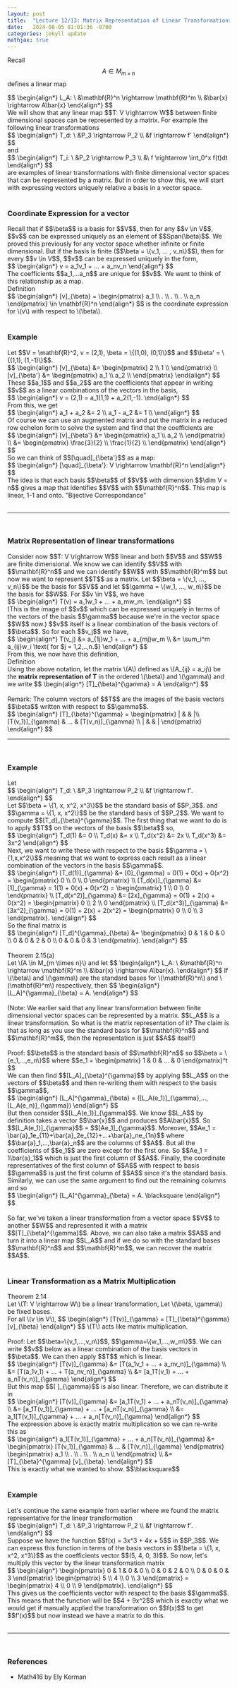 ```yaml
---
layout: post
title:  "Lecture 12/13: Matrix Representation of Linear Transformations"
date:   2024-08-05 01:01:36 -0700
categories: jekyll update
mathjax: true
---
```

Recall $$A \in M_{m \times n}$$ defines a linear map
<div>
	$$
	\begin{align*}
	L_A: \ &\mathbf{R}^n \rightarrow \mathbf{R}^m \\ 
	            &\bar{x} \rightarrow A\bar{x} 
	\end{align*}
	$$
</div>
We will show that any linear map $$T: V \rightarrow W$$ between finite dimensional spaces can be represented by a matrix. For example the following linear transformations
<div>
	$$
	\begin{align*}
	T_d: \ &P_3 \rightarrow P_2 \\ 
	&f \rightarrow f'
	\end{align*}
	$$
</div>
 and
<div>
 	$$
 	\begin{align*}
 	T_i: \ &P_2 \rightarrow P_3 \\ 
 	&\ f \rightarrow \int_0^x f(t)dt
 	\end{align*}
 	$$
</div>
are examples of linear transformations with finite dimensional vector spaces that can be represented by a matrix. But in order to show this, we will start with expressing vectors uniquely relative a basis in a vector space.
<br>
<br>
<!------------------------------------------------------------------------------------>
<h3>Coordinate Expression for a vector</h3>
Recall that if $$\beta$$ is a basis for $$V$$, then for any $$v \in V$$, $$v$$ can be expressed uniquely as an element of $$Span(\beta)$$. We proved this previously for any vector space whether infinite or finite dimensional. But if the basis is finite ($$\beta = \{v_1, ... , v_n\}$$), then for every $$v \in V$$, $$v$$ can be expressed uniquely in the form,
<div>
	$$
	\begin{align*}
	v = a_1v_1 + ... + a_nv_n
	\end{align*}
	$$
</div>
The coefficients $$a_1,...a_n$$ are unique for $$v$$. We want to think of this relationship as a map. 
<!------------------------------------------------------------------------------------>
<div class="bdiv">
Definition
</div>
<div class="bbdiv">
	$$
	\begin{align*}
	 [v]_{\beta} = 
\begin{pmatrix}
a_1 \\
.  \\
. \\
. \\
a_n
\end{pmatrix}
\in \mathbf{R}^n
	\end{align*}
	$$
is the coordinate expression for \(v\) with respect to \(\beta\).
</div>
<br>
<!------------------------------------------------------------------------------------>
<h3>Example</h3>
Let $$V = \mathbf{R}^2, v = (2,1), \beta = \{(1,0), (0,1)\}$$ and $$\beta' = \{(1,1), (1,-1)\}$$.
<br>
<div>
	$$
	\begin{align*}
	 [v]_{\beta} &= 
	 \begin{pmatrix}
	 2 \\
	 1 \\
	 \end{pmatrix} \\
	 [v]_{\beta'} &= 
	 \begin{pmatrix}
	 a_1 \\
	 a_2 \\
	 \end{pmatrix}
\end{align*}
$$
</div>
These $$a_1$$ and $$a_2$$ are the coefficients that appear in writing $$v$$ as a linear combinations of the vectors in the basis,
<div>
	$$
	\begin{align*}
	 v = (2,1) = a_1(1,1) + a_2(1,-1).
\end{align*}
	 $$
</div>
From this, we get
<div>
	$$
	\begin{align*}
	 a_1 + a_2 &= 2 \\
	 a_1 - a_2 &= 1 \\
\end{align*}
	 $$
</div>
Of course we can use an augmented matrix and put the matrix in a reduced row echelon form to solve the system and find that the coefficients are
<div>
	$$
	\begin{align*}
	 [v]_{\beta'} &= 
	 \begin{pmatrix}
	 a_1 \\
	 a_2 \\
	 \end{pmatrix} \\
	 &= 
	 \begin{pmatrix}
	 \frac{3}{2} \\
	 \frac{1}{2} \\
	 \end{pmatrix}
\end{align*}
$$
</div>
So we can think of $$[\quad]_{\beta'}$$ as a map:
<div>
	$$
	\begin{align*}
	 [\quad]_{\beta'}: V \rightarrow \mathbf{R}^n
\end{align*}
$$
</div>
The idea is that each basis $$\beta$$ of $$V$$ with dimension $$\dim V = n$$ gives a map that identifies $$V$$ with $$\mathbf{R}^n$$. This map is linear, 1-1 and onto. "Bijective Correspondance"
<br>
<br>
<hr>
<br>
<!------------------------------------------------------------------------------------>
<h3>Matrix Representation of linear transformations</h3>
Consider now $$T: V \rightarrow W$$ linear and both $$V$$ and $$W$$ are finite dimensional.
We know we can identify $$V$$ with $$\mathbf{R}^n$$ and we can identify $$W$$ with $$\mathbf{R}^m$$ but now we want to represent $$T$$ as a matrix. Let $$\beta = \{v_1, ..., v_n\}$$ be the basis for $$V$$ and let $$\gamma = \{w_1, ..., w_n\}$$ be the basis for $$W$$. For $$v \in V$$, we have
<div>
	$$
	\begin{align*}
	T(v) = a_1w_1 + ... + a_mw_m.
\end{align*}
$$
</div>
(This is the image of $$v$$ which can be expressed uniquely in terms of the vectors of the basis $$\gamma$$ because we're in the vector space $$W$$ now.) $$v$$ itself is a linear combination of the basis vectors of $$\beta$$. So for each $$v_j$$ we have,
 <div>
 	$$
 	\begin{align*}
 	T(v_j) &= a_{1j}w_1 + ... + a_{mj}w_m \\
	&= \sum_i^m a_{ij}w_i \text{ for $j = 1,2,..,n.$}
 \end{align*}
 $$
 </div>
From this, we now have this definition,
<!------------------------------------------------------------------------------------>
<div class="bdiv">
Definition
</div>
<div class="bbdiv">
	Using the above notation, let the matrix \(A\) defined as \(A_{ij} = a_ij\) be the <b>matrix representation of T</b> in the ordered \(\beta\) and \(\gamma\) and we write
	$$
	\begin{align*}
	 [T]_{\beta}^{\gamma} = A
	\end{align*}
	$$
</div>
<br>
Remark: The column vectors of $$T$$ are the images of the basis vectors $$\beta$$ written with respect to $$\gamma$$.
<div>
	$$
\begin{align*}
	 [T]_{\beta}^{\gamma} = 
\begin{pmatrix}
| & & |\\ 
[T(v_1)]_{\gamma} & ... & [T(v_n)]_{\gamma} \\
| & & |
\end{pmatrix}
\end{align*}
$$
</div>
<hr>
<br>
<!------------------------------------------------------------------------------------>
<h3>Example</h3>
Let
<div>
	$$
\begin{align*}
T_d: \ &P_3 \rightarrow P_2 \\
        &f \rightarrow f'. 
\end{align*}
$$
</div>
Let $$\beta = \{1, x, x^2, x^3\}$$ be the standard basis of $$P_3$$. and $$\gamma = \{1, x, x^2\}$$ be the standard basis of $$P_2$$. We want to compute $$[T_d]_{\beta}^{\gamma}$$. The first thing that we want to do is to apply $$T$$ on the vectors of the basis $$\beta$$ so,
<div>
	$$
\begin{align*}
T_d(1) &= 0 \\
T_d(x) &= x \\
T_d(x^2) &= 2x \\
T_d(x^3) &= 3x^2
\end{align*}
$$
</div>
Next, we want to write these with respect to the basis $$\gamma = \{1,x,x^2\}$$ meaning that we want to express each result as a linear combination of the vectors in the basis $$\gamma$$. 
<div>
	$$
\begin{align*}
[T_d(1)]_{\gamma} &=  [0]_{\gamma} = 0(1) + 0(x) + 0(x^2) = 
\begin{pmatrix}
0 \\ 
0 \\
0
\end{pmatrix} \\
[T_d(x)]_{\gamma} &=  [1]_{\gamma} = 1(1) + 0(x) + 0(x^2) = 
\begin{pmatrix}
1 \\ 
0 \\
0
\end{pmatrix} \\
[T_d(x^2)]_{\gamma} &=  [2x]_{\gamma} = 0(1) + 2(x) + 0(x^2) = 
\begin{pmatrix}
0 \\ 
2 \\
0
\end{pmatrix} \\
[T_d(x^3)]_{\gamma} &=  [3x^2]_{\gamma} = 0(1) + 2(x) + 2(x^2) = 
\begin{pmatrix}
0 \\ 
0 \\
3
\end{pmatrix}.
\end{align*}
$$
</div>
So the final matrix is
<div>
	$$
\begin{align*}
[T_d]^{\gamma}_{\beta} &= 
\begin{pmatrix}
0 & 1 & 0 & 0 \\ 
0 & 0 & 2 & 0 \\
0 & 0 & 0 & 3
\end{pmatrix}.
\end{align*}
$$
</div>
<br>
<!------------------------------------------------------------------------------------>
<div class="purdiv">
Theorem 2.15(a)
</div>
<div class="purbdiv">
Let \(A \in M_{m \times n}\) and let
$$
\begin{align*}
L_A: \ &\mathbf{R}^n \rightarrow \mathbf{R}^m \\
&\bar{x} \rightarrow A\bar{x}.
\end{align*}
$$
If \(\beta\) and \(\gamma\) are the standard bases for \(\mathbf{R}^n\) and \(\mathbf{R}^m\) respectively, then
$$
\begin{align*}
[L_A]^{\gamma}_{\beta} = A.
\end{align*}
$$
</div>
<br>
(Note: We earlier said that any linear transformation between finite dimensional vector spaces can be represented by a matrix. $$L_A$$ is a linear transformation. So what is the matrix representation of it? The claim is that as long as you use the standard basis for $$\mathbf{R}^n$$ and $$\mathbf{R}^m$$, then the representation is just $$A$$ itself!)
<br>
<br>
Proof: $$\beta$$ is the standard basis of $$\mathbf{R}^n$$ so $$\beta = \{e_1,...,e_n\}$$ where 
$$e_1 = \begin{pmatrix}
1 & 0 & ... & 0
\end{pmatrix}^t
$$
<br>
We can then find $$[L_A]_{\beta}^{\gamma}$$ by applying $$L_A$$ on the vectors of $$\beta$$ and then re-writing them with respect to the basis $$\gamma$$,
<div>
$$
\begin{align*}
[L_A]^{\gamma}_{\beta} = ([L_A(e_1)]_{\gamma},..., [L_A(e_n)]_{\gamma})
\end{align*}
$$
</div>
But then consider $$[L_A(e_1)]_{\gamma}$$. We know $$L_A$$ by definition takes a vector $$\bar{x}$$ and produces $$A\bar{x}$$. So $$[L_A(e_1)]_{\gamma}$$ = $$[Ae_1]_{\gamma}$$. Moreover, $$Ae_1 = \bar{a}_1e_{11}+\bar{a}_2e_{12}+...+\bar{a}_ne_{1n}$$ where $$\bar{a}_1,...,\bar{a}_n$$ are the columns of $$A$$. But all the coefficients of $$e_1$$ are zero except for the first one. So $$Ae_1 = 1\bar{a}_1$$ which is just the first column of $$A$$. Finally, the coordinate representatives of the first column of $$A$$ with respect to basis $$\gamma$$ is just the first column of $$A$$ since it's the standard basis. Similarly, we can use the same argument to find out the remaining columns and so
<div>
$$
\begin{align*}
[L_A]^{\gamma}_{\beta} = A. \blacksquare
\end{align*}
$$
</div>
<br>
So far, we've taken a linear transformation from a vector space $$V$$ to another $$W$$ and represented it with a matrix $$[T]_{\beta}^{\gamma}$$. Above, we can also take a matrix $$A$$ and turn it into a linear map $$L_A$$ and if we do so with the standard bases $$\mathbf{R}^n$$ and $$\mathbf{R}^m$$, we can recover the matrix $$A$$. 
<br>
<br>
<!------------------------------------------------------------------------------------>
<h3>Linear Transformation as a Matrix Multiplication</h3>
<div class="purdiv">
Theorem 2.14
</div>
<div class="purbdiv">
Let \(T: V \rightarrow W\) be a linear transformation, Let \(\beta, \gamma\) be fixed bases.<br>
For all \(v \in V\),
$$
\begin{align*}
[T(v)]_{\gamma} = [T]_{\beta}^{\gamma} [v]_{\beta}
\end{align*}
$$
\(T\) acts like matrix multiplication.
</div>
<br>
Proof: Let $$\beta=\{v_1,...,v_n\}$$, $$\gamma=\{w_1,...,w_m\}$$. We can write $$v$$ below as a linear combination of the basis vectors in $$\beta$$. We can then apply $$T$$ which is linear.
<div>
$$
\begin{align*}
[T(v)]_{\gamma} &= [T(a_1v_1 + ... + a_nv_n)]_{\gamma} \\
                &= [T(a_1v_1) + ... + T(a_nv_n)]_{\gamma} \\
				&= [a_1T(v_1) + ... + a_nT(v_n)]_{\gamma}
\end{align*}
$$
</div>
But this map $$[ ]_{\gamma}$$ is also linear. Therefore, we can distribute it in
<div>
$$
\begin{align*}
[T(v)]_{\gamma} &= [a_1T(v_1) + ... + a_nT(v_n)]_{\gamma} \\
             &= [a_1T(v_1)]_{\gamma} + ... + [a_nT(v_n)]_{\gamma} \\
			 &= a_1[T(v_1)]_{\gamma} + ... + a_n[T(v_n)]_{\gamma}
\end{align*}
$$
</div>
The expression above is exactly matrix multiplication so we can re-write this as
<div>
$$
\begin{align*}
a_1[T(v_1)]_{\gamma} + ... + a_n[T(v_n)]_{\gamma}
&=
\begin{pmatrix}
[T(v_1)]_{\gamma} & ... & [T(v_n)]_{\gamma} 
\end{pmatrix}
\begin{pmatrix}
a_1 \\
. \\
. \\
. \\
a_n \\
\end{pmatrix} \\
&= [T]_{\beta}^{\gamma} [v]_{\beta}.
\end{align*}
$$
</div>
This is exactly what we wanted to show. $$\blacksquare$$
<br>
<br>
<!------------------------------------------------------------------------------------>
<h3>Example</h3>
Let's continue the same example from earlier where we found the matrix representative for the linear transformation
<div>
	$$
\begin{align*}
T_d: \ &P_3 \rightarrow P_2 \\
        &f \rightarrow f'. 
\end{align*}
$$
</div> 
Suppose we have the function $$f(x) = 3x^3 + 4x + 5$$ in $$P_3$$. We can express this function in terms of the basis vectors in $$\beta = \{1, x, x^2, x^3\}$$ as the coefficients vector $$(5, 4, 0, 3)$$. So now, let's multiply this vector by the linear transformation matrix
<div>
	$$
\begin{align*}
\begin{pmatrix}
0 & 1 & 0 & 0 \\ 
0 & 0 & 2 & 0 \\
0 & 0 & 0 & 3
\end{pmatrix}
\begin{pmatrix}
5 \\ 
4 \\
0 \\
3
\end{pmatrix} = 
\begin{pmatrix}
4 \\
0 \\
9
\end{pmatrix}.
\end{align*}
$$
</div>
This gives us the coefficients vector with respect to the basis $$\gamma$$. This means that the function will be $$4 + 9x^2$$ which is exactly what we would get if manually applied the transformation on $$f(x)$$ to get $$f'(x)$$ but now instead we have a matrix to do this.
<br>
<br>
<hr>
<br>
<!------------------------------------------------------------------------------------>
<h3>References</h3>
<ul>
<li>Math416 by Ely Kerman</li>
</ul>






















